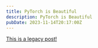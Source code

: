 ```yaml
---
title: PyTorch is Beautiful
description: PyTorch is Beautiful
pubDate: 2023-11-14T20:17:00Z
---
```


[This is a legacy post!](https://old.tjbai.com/-NjEToSODLQn63r_1cHI)
